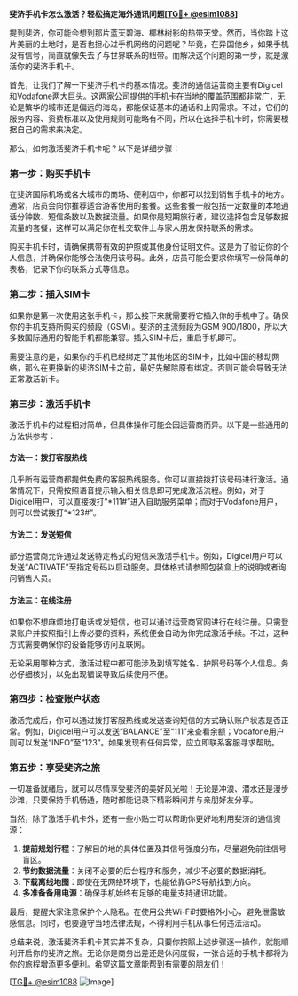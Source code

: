 **斐济手机卡怎么激活？轻松搞定海外通讯问题[[TG💪+ @esim1088](https://t.me/s/esim1088)]**

提到斐济，你可能会想到那片蓝天碧海、椰林树影的热带天堂。然而，当你踏上这片美丽的土地时，是否也担心过手机网络的问题呢？毕竟，在异国他乡，如果手机没有信号，简直就像失去了与世界联系的纽带。而解决这个问题的第一步，就是激活你的斐济手机卡。

首先，让我们了解一下斐济手机卡的基本情况。斐济的通信运营商主要有Digicel和Vodafone两大巨头。这两家公司提供的手机卡在当地的覆盖范围都非常广，无论是繁华的城市还是偏远的海岛，都能保证基本的通话和上网需求。不过，它们的服务内容、资费标准以及使用规则可能略有不同，所以在选择手机卡时，你需要根据自己的需求来决定。

那么，如何激活斐济手机卡呢？以下是详细步骤：

### **第一步：购买手机卡**
在斐济国际机场或各大城市的商场、便利店中，你都可以找到销售手机卡的地方。通常，店员会向你推荐适合游客使用的套餐。这些套餐一般包括一定数量的本地通话分钟数、短信条数以及数据流量。如果你是短期旅行者，建议选择包含足够数据流量的套餐，这样可以满足你在社交软件上与家人朋友保持联系的需求。

购买手机卡时，请确保携带有效的护照或其他身份证明文件。这是为了验证你的个人信息，并确保你能够合法使用该号码。此外，店员可能会要求你填写一份简单的表格，记录下你的联系方式等信息。

### **第二步：插入SIM卡**
如果你是第一次使用这张手机卡，那么接下来就需要将它插入你的手机中了。确保你的手机支持所购买的频段（GSM）。斐济的主流频段为GSM 900/1800，所以大多数国际通用的智能手机都能兼容。插入SIM卡后，重启手机即可。

需要注意的是，如果你的手机已经绑定了其他地区的SIM卡，比如中国的移动网络，那么在更换新的斐济SIM卡之前，最好先解除原有绑定。否则可能会导致无法正常激活新卡。

### **第三步：激活手机卡**
激活手机卡的过程相对简单，但具体操作可能会因运营商而异。以下是一些通用的方法供参考：

#### **方法一：拨打客服热线**
几乎所有运营商都提供免费的客服热线服务。你可以直接拨打该号码进行激活。通常情况下，只需按照语音提示输入相关信息即可完成激活流程。例如，对于Digicel用户，可以直接拨打“*111#”进入自助服务菜单；而对于Vodafone用户，则可以尝试拨打“*123#”。

#### **方法二：发送短信**
部分运营商允许通过发送特定格式的短信来激活手机卡。例如，Digicel用户可以发送“ACTIVATE”至指定号码以启动服务。具体格式请参照包装盒上的说明或者询问销售人员。

#### **方法三：在线注册**
如果你不想麻烦地打电话或发短信，也可以通过运营商官网进行在线注册。只需登录账户并按照指引上传必要的资料，系统便会自动为你完成激活手续。不过，这种方式需要确保你的设备能够访问互联网。

无论采用哪种方式，激活过程中都可能涉及到填写姓名、护照号码等个人信息。务必仔细核对，以免出现错误导致后续使用不便。

### **第四步：检查账户状态**
激活完成后，你可以通过拨打客服热线或发送查询短信的方式确认账户状态是否正常。例如，Digicel用户可以发送“BALANCE”至“111”来查看余额；Vodafone用户则可以发送“INFO”至“123”。如果发现有任何异常，应立即联系客服寻求帮助。

### **第五步：享受斐济之旅**
一切准备就绪后，就可以尽情享受斐济的美好风光啦！无论是冲浪、潜水还是漫步沙滩，只要保持手机畅通，随时都能记录下精彩瞬间并与亲朋好友分享。

当然，除了激活手机卡外，还有一些小贴士可以帮助你更好地利用斐济的通信资源：

1. **提前规划行程**：了解目的地的具体位置及其信号强度分布，尽量避免前往信号盲区。
2. **节约数据流量**：关闭不必要的后台程序和服务，减少不必要的数据消耗。
3. **下载离线地图**：即使在无网络环境下，也能依靠GPS导航找到方向。
4. **多准备备用电源**：确保手机始终有足够的电量支持通讯功能。

最后，提醒大家注意保护个人隐私。在使用公共Wi-Fi时要格外小心，避免泄露敏感信息。同时，也要遵守当地法律法规，不得利用手机从事任何违法活动。

总结来说，激活斐济手机卡其实并不复杂，只要你按照上述步骤逐一操作，就能顺利开启你的斐济之旅。无论你是商务出差还是休闲度假，一张合适的手机卡都将为你的旅程增添更多便利。希望这篇文章能帮到有需要的朋友们！

[[TG💪+ @esim1088](https://t.me/s/esim1088) ![Image](https://i.postimg.cc/4NQfJmqS/Snipaste-2025-05-13-00-14-12.png)]